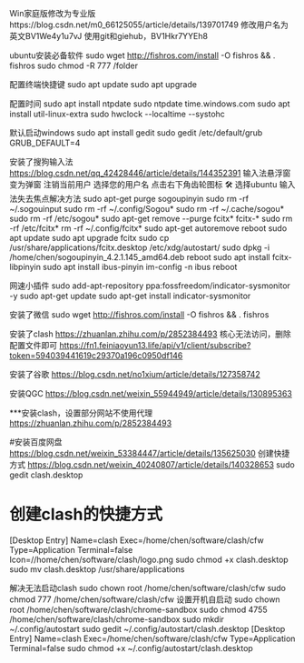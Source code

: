 Win家庭版修改为专业版https://blog.csdn.net/m0_66125055/article/details/139701749
修改用户名为英文BV1We4y1u7vJ
使用git和giehub，BV1Hkr7YYEh8


ubuntu安装必备软件
sudo wget http://fishros.com/install -O fishros && . fishros
sudo chmod -R 777 /folder

配置终端快捷键
sudo apt update
sudo apt upgrade

配置时间
sudo apt install ntpdate
sudo ntpdate time.windows.com
sudo apt install util-linux-extra
sudo hwclock --localtime --systohc

默认启动windows
sudo apt install gedit
sudo gedit /etc/default/grub
GRUB_DEFAULT=4

安装了搜狗输入法
https://blog.csdn.net/qq_42428446/article/details/144352391
输入法悬浮窗变为弹窗
注销当前用户
选择您的用户名
点击右下角齿轮图标 🛠
选择ubuntu
输入法失去焦点解决方法
sudo apt-get purge sogoupinyin
sudo rm -rf ~/.sogouinput
sudo rm -rf ~/.config/Sogou*
sudo rm -rf ~/.cache/sogou*
sudo rm -rf /etc/sogou*
sudo apt-get remove --purge fcitx* fcitx-*
sudo rm -rf /etc/fcitx*
rm -rf ~/.config/fcitx*
sudo apt-get autoremove
reboot
sudo apt update
sudo apt upgrade fcitx
sudo cp /usr/share/applications/fcitx.desktop /etc/xdg/autostart/
sudo dpkg -i /home/chen/sogoupinyin_4.2.1.145_amd64.deb
reboot
sudo apt install fcitx-libpinyin
sudo apt install ibus-pinyin
im-config -n ibus
reboot

网速小插件
sudo add-apt-repository ppa:fossfreedom/indicator-sysmonitor -y
sudo apt-get update
sudo apt-get install indicator-sysmonitor

安装了微信
sudo wget http://fishros.com/install -O fishros && . fishros


安装了clash
https://zhuanlan.zhihu.com/p/2852384493
核心无法访问，删除配置文件即可
https://fn1.feiniaoyun13.life/api/v1/client/subscribe?token=594039441619c29370a196c0950df146

安装了谷歌
https://blog.csdn.net/no1xium/article/details/127358742

安装QGC
https://blog.csdn.net/weixin_55944949/article/details/130895363

***安装clash，设置部分网站不使用代理
https://zhuanlan.zhihu.com/p/2852384493

#安装百度网盘
https://blog.csdn.net/weixin_53384447/article/details/135625030
创建快捷方式
https://blog.csdn.net/weixin_40240807/article/details/140328653
sudo gedit clash.desktop
# 创建clash的快捷方式
[Desktop Entry]
Name=clash
Exec=/home/chen/software/clash/cfw
Type=Application
Terminal=false
Icon=//home/chen/software/clash/logo.png
sudo chmod +x clash.desktop
sudo mv clash.desktop /usr/share/applications

解决无法启动clash
sudo chown root /home/chen/software/clash/cfw
sudo chmod 777 /home/chen/software/clash/cfw
设置开机自启动
sudo chown root /home/chen/software/clash/chrome-sandbox
sudo chmod 4755 /home/chen/software/clash/chrome-sandbox
sudo mkdir ~/.config/autostart
sudo gedit ~/.config/autostart/clash.desktop
[Desktop Entry]
Name=clash
Exec=/home/chen/software/clash/cfw
Type=Application
Terminal=false
sudo chmod +x ~/.config/autostart/clash.desktop

